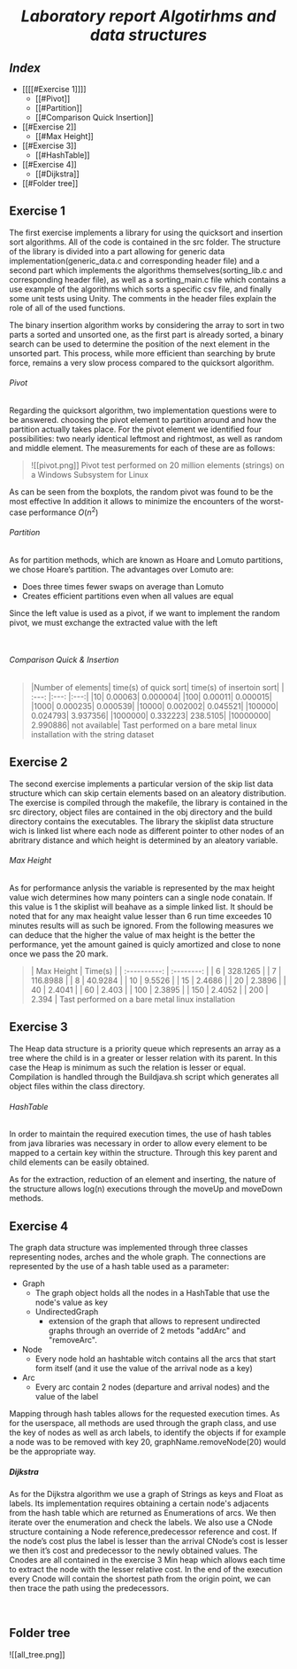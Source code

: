 

<em><center > <h1>Laboratory report Algotirhms and data structures</h1> </center></em>

<em><h2>Index</h2></em>

 - [[[[#Exercise 1]]]]
	 - [[#Pivot]]
	 - [[#Partition]]
	 - [[#Comparison Quick Insertion]]
 - [[#Exercise 2]]
	 - [[#Max Height]]
 - [[#Exercise 3]]
	 - [[#HashTable]]
 - [[#Exercise 4]]
	 - [[#Dijkstra]]
- [[#Folder tree]]

## Exercise 1
	
The first exercise implements a library for using the quicksort and insertion sort algorithms. All of the code is contained in the src folder. The structure of the library is divided into a part allowing for generic data implementation(generic_data.c and corresponding header file) and a second part which implements the algorithms themselves(sorting_lib.c and corresponding header file), as well as a sorting_main.c file which contains a use example of the algorithms which sorts a specific csv file, and finally some unit tests using Unity. The comments in the header files explain the role of all of the used functions.

The binary insertion algorithm works by considering the array to sort in two parts a sorted and unsorted one, as the first part is already sorted, a binary search can be used to determine the position of the next element in the unsorted part. This process, while more efficient than searching by brute force, remains a very slow process compared to the quicksort algorithm.


###### Pivot
Regarding the quicksort algorithm, two implementation questions were to be answered. choosing the pivot element to partition around and how the partition actually takes place. For the pivot element we identified four possibilities: two nearly identical leftmost  and rightmost, as well as random and middle element. The measurements for each of these are as follows:

> ![[pivot.png]]
> Pivot test performed on 20 million elements (strings)  on a Windows Subsystem for Linux

As can be seen from the boxplots, the random pivot was found to be the most effective
In addition it allows to minimize the encounters of the worst-case performance $O(n^2)$


###### Partition
As for partition methods, which are known as Hoare and Lomuto partitions, we chose Hoare’s partition.
The advantages over Lomuto are:
- Does three times fewer swaps on average than Lomuto
- Creates efficient partitions even when all values are equal

Since the left value is used as a pivot, if we want to implement the random pivot, we must exchange the extracted value with the left

<div style="page-break-after: always; visibility: hidden">
\pagebreak
</div>

###### Comparison Quick & Insertion 
>|Number of elements| time(s) of quick sort| time(s) of insertoin sort|
| :---: |:---: |:---:|
|10| 0.00063| 0.000004|
|100| 0.00011| 0.000015|
|1000| 0.000235| 0.000539|
|10000| 0.002002| 0.045521|
|100000| 0.024793| 3.937356|
|1000000| 0.332223| 238.5105|
|10000000| 2.990886| not available|
> Tast performed on a bare metal linux installation with the string dataset

## Exercise 2

The second exercise implements a particular version of the skip list data structure which can skip certain elements based on an aleatory distribution. The exercise is compiled through the makefile, the library is contained in the src directory, object files are contained in the obj directory and the build directory contains the executables.
The library the skiplist data structure wich is linked list where each node as different pointer to other nodes of an abritrary distance and which height is determined by an aleatory variable.

###### Max Height
As for performance anlysis the variable is represented by the max height value wich determines how many pointers can a single node conatain. If this value is 1 the skiplist will beahave as a simple linked list. It should be noted that for any max heaight value lesser than 6 run time exceedes 10 minutes results will as such be ignored. From the following measures we can deduce that the higher the value of max height is the better the performance, yet the amount gained is quicly amortized and close to none once we pass the 20 mark.

>| Max Height   | Time(s)    |
| :----------: | :--------: |
| 6            | 328.1265   |
| 7            | 116.8988   |
| 8            | 40.9284    |
| 10           | 9.5526     |
| 15           | 2.4686     |
| 20           | 2.3896     |
| 40           | 2.4041     |
| 60           | 2.403      |
| 100          | 2.3895     |
| 150          | 2.4052     |
| 200          | 2.394      |
> Tast performed on a bare metal linux installation

## Exercise 3 

The Heap data structure is a priority queue which represents an array as a tree where the child is in a greater or lesser relation with its parent. In this case the Heap is minimum as such the relation is lesser or equal. Compilation is handled through the Buildjava.sh script which generates all object files within the class directory.

###### HashTable
In order to maintain the required execution times, the use of hash tables from java libraries was necessary in order to allow every element to be mapped to a certain key within the structure. Through this key parent and child elements can be easily obtained. 

As for the extraction, reduction of an element and inserting, the nature of the structure allows log(n) executions through the moveUp and moveDown methods.

## Exercise 4

The graph data structure was implemented through three classes representing nodes, arches and the whole graph. The connections are represented by the use of a hash table used as a parameter:
- Graph
	- The graph object holds all the nodes in a HashTable that use the node's value as key
	- UndirectedGraph
		- extension of the graph that allows to represent undirected graphs through an override of 2 metods "addArc" and "removeArc". 
- Node
	- Every node hold an hashtable witch contains all the arcs that start form itself (and it use the value of the arrival node as a key)
- Arc
	- Every arc contain 2 nodes (departure and arrival nodes) and the value of the label

Mapping through hash tables allows for the requested execution times. As for the userspace, all methods are used through the graph class, and use the key of nodes as well as arch labels, to identify the objects if for example a node was to be removed with key 20, graphName.removeNode(20) would be the appropriate way.

##### Dijkstra
As for the Dijkstra algorithm we use a graph of Strings as keys and Float as labels. Its implementation requires obtaining a certain node's adjacents from the hash table which are returned as Enumerations of arcs. We then iterate over the enumeration and check the labels. We also use a CNode structure containing a Node reference,predecessor reference and cost. If the node’s cost plus the label is lesser than the arrival CNode’s cost is lesser we then it’s cost and predecessor to the newly obtained values. The Cnodes are all contained in the exercise 3 Min heap which allows each time to extract the node with the lesser relative cost. 
In the end of the execution every Cnode will contain the shortest path from the origin point, we can then trace the path using the predecessors.

<div style="page-break-after: always; visibility: hidden">
\pagebreak
</div>

 ##  Folder tree
 
 ![[all_tree.png]]
